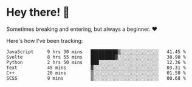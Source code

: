 # Hey there! 👋
Sometimes breaking and entering, but always a beginner. ❤️

Here's how I've been tracking:
<!--START_SECTION:waka-->

```text
JavaScript     9 hrs 30 mins   ██████████▒░░░░░░░░░░░░░░   41.45 %
Svelte         8 hrs 55 mins   █████████▓░░░░░░░░░░░░░░░   38.90 %
Python         2 hrs 50 mins   ███░░░░░░░░░░░░░░░░░░░░░░   12.36 %
Text           45 mins         ▓░░░░░░░░░░░░░░░░░░░░░░░░   03.31 %
C++            20 mins         ▒░░░░░░░░░░░░░░░░░░░░░░░░   01.50 %
SCSS           9 mins          ▒░░░░░░░░░░░░░░░░░░░░░░░░   00.68 %
```

<!--END_SECTION:waka-->
